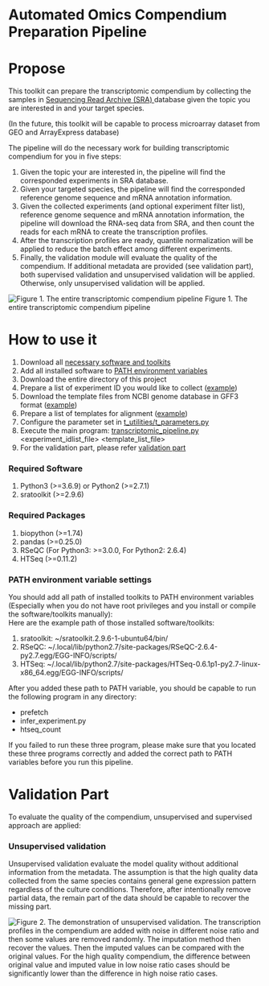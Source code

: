 

# Automated Omics Compendium Preparation Pipeline

<h1> Propose</h1>
This toolkit can prepare the transcriptomic compendium by collecting the samples in <a href="https://www.ncbi.nlm.nih.gov/sra">Sequencing Read Archive (SRA) </a> database given the topic you are interested in and your target species.

(In the future, this toolkit will be capable to process microarray dataset from GEO and ArrayExpress database)

The pipeline will do the necessary work for building transcriptomic compendium for you in five steps:

 1. Given the topic your are interested in, the pipeline will find the corresponded experiments in SRA database.
 2. Given your targeted species, the pipeline will find the corresponded reference genome sequence and mRNA annotation information.
 3. Given the collected experiments (and optional experiment filter list), reference genome sequence and mRNA annotation information, the pipeline will download the RNA-seq data from SRA, and then count the reads for each mRNA to create the transcription profiles.
 4. After the transcription profiles are ready, quantile normalization will be applied to reduce the batch effect among different experiments.
 5. Finally, the validation module will evaluate the quality of the compendium. If additional metadata are provided (see validation part), both supervised validation and unsupervised validation will be applied. Otherwise, only unsupervised validation will be applied.

![Figure 1. The entire transcriptomic compendium pipeline](https://github.com/bigghost2054/AutomatedOmicsCompendiumPreparationPipeline/blob/pipeline_20200102/images/Figure1.png)
Figure 1. The entire transcriptomic compendium pipeline

<div id = "usage">
<h1> How to use it </h1>
<ol>
<li> Download all <a href="#software">necessary software and toolkits</a> </li>
<li> Add all installed software to <a href="#path_env">PATH environment variables</a> </li>
<li> Download the entire directory of this project </li>
<li> Prepare a list of experiment ID you would like to collect (<a href="https://github.com/bigghost2054/AutomatedOmicsCompendiumPreparationPipeline/blob/master/TestFiles/input_exp1.txt">example</a>)</li>
<li> Download the template files from NCBI genome database in GFF3 format (<a href="https://github.com/bigghost2054/AutomatedOmicsCompendiumPreparationPipeline/blob/master/TestFiles/LT2.gff3">example</a>) </li>
<li> Prepare a list of templates for alignment (<a href="https://github.com/bigghost2054/AutomatedOmicsCompendiumPreparationPipeline/blob/master/TestFiles/input_template1.txt">example</a>) </li>
<li> Configure the parameter set in <a href="https://github.com/bigghost2054/AutomatedOmicsCompendiumPreparationPipeline/blob/master/TranscriptomicPipelines/t_utilities/t_parameters.py">t_utilities/t_parameters.py</a></li>
<li> Execute the main program: <a href="https://github.com/bigghost2054/AutomatedOmicsCompendiumPreparationPipeline/blob/master/TranscriptomicPipelines/transcriptomic_pipeline.py">transcriptomic_pipeline.py</a> &lt;experiment_idlist_file&gt; &lt;template_list_file&gt; </li>
<li> For the validation part, please refer <a href="#validation">validation part</a></li>
</ol>
</div>

<div id = "software">
<h3>Required Software</h3>
<ol>
<li>Python3 (>=3.6.9) or Python2 (>=2.7.1)</li>
<li>sratoolkit (>=2.9.6) </li>
</ol>

<h3>Required Packages</h3>
<ol>
<li>biopython (>=1.74)</li>
<li>pandas (>=0.25.0)</li>
<li>RSeQC (For Python3: >=3.0.0, For Python2: 2.6.4)</li>
<li>HTSeq (>=0.11.2) </li>
</ol>
</div>

<div id = "path_env">
<h3>PATH environment variable settings</h3>
You should add all path of installed toolkits to PATH environment variables <br>
(Especially when you do not have root privileges and you install or compile the software/toolkits manually): <br>
Here are the example path of those installed software/toolkits:
<ol>
<li> sratoolkit: ~/sratoolkit.2.9.6-1-ubuntu64/bin/ </li>
<li> RSeQC: ~/.local/lib/python2.7/site-packages/RSeQC-2.6.4-py2.7.egg/EGG-INFO/scripts/ </li>
<li> HTSeq: ~/.local/lib/python2.7/site-packages/HTSeq-0.6.1p1-py2.7-linux-x86_64.egg/EGG-INFO/scripts/</li>
</ol>
After you added these path to PATH variable, you should be capable to run the following program in any directory:
<ul>
<li>prefetch</li>
<li>infer_experiment.py</li>
<li>htseq_count</li>
</ul>
If you failed to run these three program, please make sure that you located these three programs correctly and added the correct path to PATH variables before you run this pipeline.
</div>

<div id = "validation">
<h1>Validation Part</h1>
To evaluate the quality of the compendium, unsupervised and supervised approach are applied:

<h3>Unsupervised validation</h3>
Unsupervised validation evaluate the model quality without additional information from the metadata. The assumption is that the high quality data collected from the same species contains general gene expression pattern regardless of the culture conditions.
Therefore, after intentionally remove partial data, the remain part of the data should be capable to recover the missing part.
</div>

![Figure 2. The demonstration of unsupervised validation. The transcription profiles in the compendium are added with noise in different noise ratio and then some values are removed randomly. The imputation method then recover the values. Then the imputed values can be compared with the original values. For the high quality compendium, the difference between original value and imputed value in low noise ratio cases should be significantly lower than the difference in high noise ratio cases.](https://github.com/bigghost2054/AutomatedOmicsCompendiumPreparationPipeline/blob/pipeline_20200102/images/Figure2.png)


